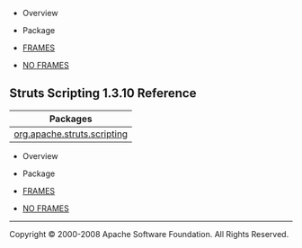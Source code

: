 -   Overview
-   Package

-   [FRAMES](index.html.md)
-   [NO FRAMES](overview-summary.html.md)

Struts Scripting 1.3.10 Reference
---------------------------------

| Packages                                                                        |
|---------------------------------------------------------------------------------|
| [org.apache.struts.scripting](org/apache/struts/scripting/package-summary.html.md) |

-   Overview
-   Package

-   [FRAMES](index.html.md)
-   [NO FRAMES](overview-summary.html.md)

------------------------------------------------------------------------

Copyright © 2000-2008 Apache Software Foundation. All Rights Reserved.

